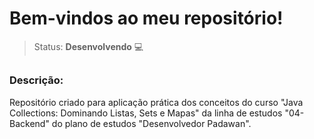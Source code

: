 # Bem-vindos ao meu repositório!

>Status: **Desenvolvendo** 💻

##

### **Descrição:** 

Repositório criado para aplicação prática dos conceitos do curso "Java Collections: Dominando Listas, Sets e Mapas" da linha de estudos "04-Backend" do plano de estudos "Desenvolvedor Padawan".
